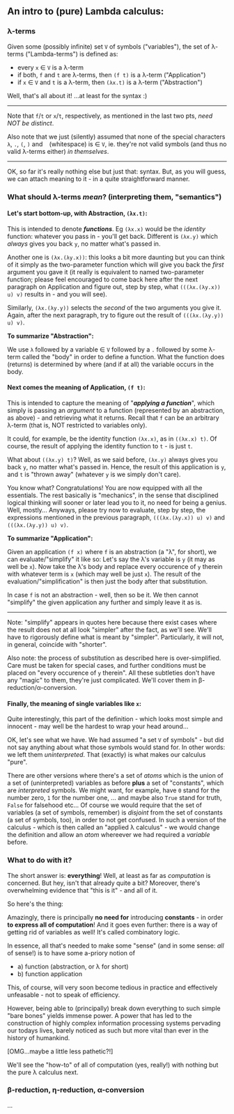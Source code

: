 ## An intro to (pure) Lambda calculus:



### λ-terms

Given some (possibly infinite) set `V` of symbols ("variables"),
the set of λ-terms ("Lambda-terms") is defined as:
* every `x` &isin; `V` is a λ-term
* if both, `f` and `t` are λ-terms, then `(f t)` is a λ-term ("Application")
* if `x` &isin; `V` and `t` is a λ-term, then `(λx.t)` is a λ-term ("Abstraction")

Well, that's all about it! ...at least for the syntax :)

---

Note that `f`/`t` or `x`/`t`, respectively, as mentioned in the last two pts, *need NOT be distinct*.

Also note that we just (silently) assumed that none of the special characters `λ`, `.`, `(`, `)` and ` ` (whitespace)
is &isin; `V`, ie. they're not valid symbols (and thus no valid λ-terms either) *in themselves*.

---

OK, so far it's really nothing else but just that: syntax.
But, as you will guess, we can attach meaning to it - in a quite straightforward manner.


### What should λ-terms *mean*? (interpreting them, "semantics")

#### Let's start bottom-up, with Abstraction, `(λx.t)`:
This is intended to denote ***functions***.
Eg `(λx.x)` would be the *identity* function: whatever you pass in - you'll get back.
Different is `(λx.y)` which *always* gives you back `y`, no matter what's passed in.

Another one is `(λx.(λy.x))`: this looks a bit more daunting but you can think of it
simply as the two-parameter function which will give you back the *first* argument you gave it
(it really is equivalent to named two-parameter function; please feel encouraged to come back here after the next paragraph on Application and
figure out, step by step, what `(((λx.(λy.x)) u) v)` results in - and you will see).

Similarly, `(λx.(λy.y))` selects the *second* of the two arguments you give it. Again, after
the next paragraph, try to figure out the result of `(((λx.(λy.y)) u) v)`.

**To summarize "Abstraction":**

We use `λ` followed by a variable &isin; `V` followed by a `.` followed by some λ-term called the "body" 
in order to define a function.
What the function does (returns) is determined by where (and if at all) the variable occurs in the body.


#### Next comes the meaning of Application, `(f t)`:
This is intended to capture the meaning of "***applying a function***", which simply is passing an *argument* to a function (represented by an abstraction, as above) - and retrieving what it returns.
Recall that `f` can be an arbitrary λ-term (that is, NOT restricted to variables only).

It could, for example, be the identity function `(λx.x)`, as in `((λx.x) t)`.
Of course, the result of applying the identity function to `t` - is just `t`.

What about `((λx.y) t)`? Well, as we said before, `(λx.y)` always gives you back `y`, no matter what's passed in.
Hence, the result of this application is `y`, and `t` is "thrown away" (whatever `y` is we simply don't care).

You know what? Congratulations!
You are now equipped with all the essentials. The rest basically is "mechanics", in the sense that disciplined logical thinking will sooner or later lead you to it, no need for being a genius. Well, mostly...
Anyways, please try now to evaluate, step by step, the expressions mentioned in the previous paragraph, `(((λx.(λy.x)) u) v)` and `(((λx.(λy.y)) u) v)`.

**To summarize "Application":**

Given an application `(f x)` where `f` is an abstraction (a "λ", for short), we can evaluate/"simplify" it like so:
Let's say the λ's variable is `y` (it may as well be `x`).
Now take the λ's body and replace every occurence of `y` therein with whatever term is `x`
(which may well be just `x`).
The result of the evaluation/"simplification" is then just the body after that substitution.

In case `f` is not an abstraction - well, then so be it. We then cannot "simplify" the given application any further and simply leave it as is.

---

Note: "simplify" appears in quotes here because there exist cases where the result does not at all look "simpler" after the fact, as we'll see. We'll have to rigorously define what is meant by "simpler". Particularly, it will not, in general, coincide with "shorter".

Also note: the process of substitution as described here is over-simplified. Care must be taken for special cases,
and further conditions must be placed on "every occurence of `y` therein".
All these subtleties don't have any "magic" to them, they're just complicated.
We'll cover them in β-reduction/α-conversion.


#### Finally, the meaning of single variables like `x`:
Quite interestingly, this part of the definition - which looks most simple and innocent - may well be the hardest to wrap your head around...

OK, let's see what we have. We had assumed "a set `V` of symbols" - but did not say anything about what those symbols would stand for.
In other words: we left them *uninterpreted*. That (exactly) is what makes our calculus "pure".

There are other versions where there's a set of *atoms* which is the union of a set of (uninterpreted) variables as before
**plus** a set of "constants", which are *interpreted* symbols. We might want, for example, have `0` stand for the number zero, `1` for the number one, ... and maybe also `True` stand for truth, `False` for falsehood etc...
Of course we would require that the set of variables (a set of symbols, remember) is *disjoint* from the set of constants (a set of symbols, too), in order to not get confused.
In such a version of the calculus - which is then called an "applied λ calculus" - we would change the definition and allow an *atom* whereever we had required a *variable* before.



### What to do with it?

The short answer is: **everything**!
Well, at least as far as *computation* is concerned. But hey, isn't that already quite a bit? Moreover, there's overwhelming evidence that "this is it" - and all of it.

So here's the thing:

Amazingly, there is principally **no need for** introducing **constants** - in order **to express all of computation**!
And it goes even further: there is a way of getting rid of variables as well! It's called combinatory logic.

In essence, all that's needed to make some "sense" (and in some sense: *all* of sense!) is to have some a-priory notion of
  - a) function (abstraction, or λ for short)
  - b) function application

This, of course, will very soon become tedious in practice and effectively unfeasable - not to speak of efficiency.

However, being able to (principally) break down everything to such simple "bare bones" yields immense power.
A power that has led to the construction of highly complex information processing systems pervading our todays lives, barely noticed as such but more vital than ever in the history of humankind.

[OMG...maybe a little less pathetic?!]

We'll see the "how-to" of all of computation (yes, really!) with nothing but the pure λ calculus next.



### β-reduction, η-reduction, α-conversion
...





